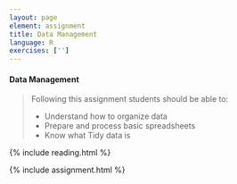 ```yaml
---
layout: page
element: assignment
title: Data Management
language: R
exercises: ['']
---
```



#### Data Management

> Following this assignment students should be able to:
>
> - Understand how to organize data
> - Prepare and process basic spreadsheets
> - Know what Tidy data is

{% include reading.html %}

{% include assignment.html %}
